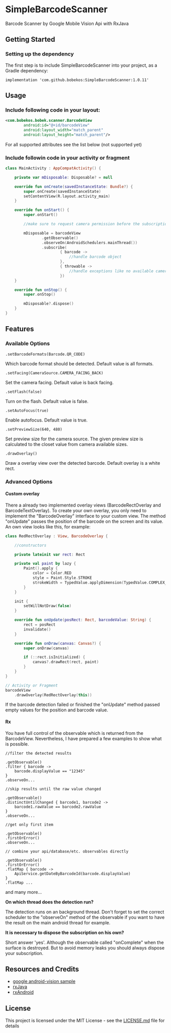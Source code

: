 # SimpleBarcodeScanner

Barcode Scanner by Google Mobile Vision Api with RxJava

## Getting Started

### Setting up the dependency

The first step is to include SimpleBarcodeScanner into your project, as a Gradle dependency:

```
implementation 'com.github.bobekos:SimpleBarcodeScanner:1.0.11'
```

## Usage

### Include following code in your layout:

```xml
<com.bobekos.bobek.scanner.BarcodeView
        android:id="@+id/barcodeView"
        android:layout_width="match_parent"
        android:layout_height="match_parent"/>
```

For all supported attributes see the list below (not supported yet)

### Include followin code in your activity or fragment

```kotlin
class MainActivity : AppCompatActivity() {

    private var mDisposable: Disposable? = null

    override fun onCreate(savedInstanceState: Bundle?) {
        super.onCreate(savedInstanceState)
        setContentView(R.layout.activity_main)
    }

    override fun onStart() {
        super.onStart()

        //make sure to request camera permission before the subscription

        mDisposable = barcodeView
                .getObservable()
                .observeOn(AndroidSchedulers.mainThread())
                .subscribe(
                        { barcode ->
                            //handle barcode object
                        },
                        { throwable ->
                            //handle exceptions like no available camera for selected facing
                        })
    }

    override fun onStop() {
        super.onStop()

        mDisposable?.dispose()
    }
}
```

## Features

### Available Options

```
.setBarcodeFormats(Barcode.QR_CODE)
```

Which barcode format should be detected. Default value is all formats.

```
.setFacing(CameraSource.CAMERA_FACING_BACK)
```

Set the camera facing. Default value is back facing.

```
.setFlash(false)
```

Turn on the flash. Default value is false.

```
.setAutoFocus(true)
```

Enable autofocus. Default value is true.

```
.setPreviewSize(640, 480)
```

Set preview size for the camera source. The given preview size is calculated to the closet value from camera available sizes.

```
.drawOverlay()
```

Draw a overlay view over the detected barcode. Default overlay is a white rect.

### Advanced Options

#### Custom overlay

There a already two implemented overlay views (BarcodeRectOverlay and BarcodeTextOverlay). 
To create your own overlay, you only need to implement the "BarcodeOverlay" interface to your custom view. 
The method "onUpdate" passes the position of the barcode on the screen and its value. An own view looks like this, for example: 

```kotlin
class RedRectOverlay : View, BarcodeOverlay {

    //constructors

    private lateinit var rect: Rect

    private val paint by lazy {
        Paint().apply {
            color = Color.RED
            style = Paint.Style.STROKE
            strokeWidth = TypedValue.applyDimension(TypedValue.COMPLEX_UNIT_DIP, 3f, context?.resources?.displayMetrics)
        }
    }

    init {
        setWillNotDraw(false)
    }

    override fun onUpdate(posRect: Rect, barcodeValue: String) {
        rect = posRect
        invalidate()
    }

    override fun onDraw(canvas: Canvas?) {
        super.onDraw(canvas)

        if (::rect.isInitialized) {
            canvas?.drawRect(rect, paint)
        }
    }
}

// Activity or Fragment
barcodeView
	.drawOverlay(RedRectOverlay(this))
```

If the barcode detection failed or finished the "onUpdate" method passed empty values for the position and barcode value.

#### Rx

You have full control of the observable which is returned from the BarcodeView.
Nevertheless, I have prepared a few examples to show what is possible.

```
//filter the detected results

.getObservable()
.filter { barcode ->
    barcode.displayValue == "12345"
}
.observeOn...
```

```
//skip results until the raw value changed

.getObservable()
.distinctUntilChanged { barcode1, barcode2 ->
	barcode1.rawValue == barcode2.rawValue
}
.observeOn...
```

```
//get only first item

.getObservable()
.firstOrError()
.observeOn...
```

```
// combine your api/database/etc. observables directly

.getObservable()
.firstOrError()
.flatMap { barcode ->
    ApiService.getDateByBarcodeId(barcode.displayValue)
}
.flatMap ...
```

and many more...

**On which thread does the detection run?**

The detection runs on an background thread. Don't forget to set the correct scheduler to the "observeOn" method of the observable
if you want to have the result on the main android thread for example.

**It is necessary to dispose the subscription on his own?**

Short answer 'yes'. Although the observable called "onComplete" when the surface is destroyed. 
But to avoid memory leaks you should always dispose your subscription.

## Resources and Credits

* [google android-vision sample](https://github.com/googlesamples/android-vision/tree/master/visionSamples/barcode-reader)
* [rxJava](https://github.com/ReactiveX/RxJava)
* [rxAndroid](https://github.com/ReactiveX/RxAndroid)

## License

This project is licensed under the MIT License - see the [LICENSE.md](LICENSE.md) file for details
